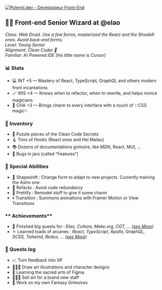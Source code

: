<!--
**Le-Polemil/Le-Polemil** is a ✨ _special_ ✨ repository because its `README.md` (this file) appears on your GitHub profile.

Here are some ideas to get you started:

- 🔭 I’m currently working on ...
- 🌱 I’m currently learning ...
- 👯 I’m looking to collaborate on ...
- 🤔 I’m looking for help with ...
- 💬 Ask me about ...
- 📫 How to reach me: ...
- 😄 Pronouns: ...
- ⚡ Fun fact: ...
-->

[![Polemil.dev - Développeur Front-End](https://bo.polemil.dev/uploads/Banniere_Polemil_eda6f9bd83.png)](https://polemil.dev/)

## **🧙‍♂️ Front-end Senior Wizard at @elao**  
*Class: Web Druid. Use a few forms, masterized the React and the Shoebill ones. Avoid back-end forms.*  
*Level: Young Senior*  
*Alignment: Clean Coder 👼*  
*Familiar: AI Powered IDE (his little name is Cursor)*  


### **📊 Stats**  
- 💻 INT +5 — Mastery of React, TypeScript, GraphQl, and others modern front incantations  
- 🪄 WIS +4 — Knows when to refactor, when to rewrite, and helps novice magicians
- 🎨 CHA +3 — Brings charm to every interface with a touch of ✨CSS magic✨


### **👜 Inventory**  
- 🧩 Puzzle pieces of the Clean Code Secrets
- 🪝 Tons of Hooks (React ones and Hei Matau)
- 📚 Dozens of documentations grimoire, like MDN, React, MUI, ...  
- 🐛 Bugs in jars (called “Features”)  


### **🧌 Special Abilities**  
- 🫆 Shapeshift : Change form to adapt to new projects. Currently training the Astro one.
- 🧪 Refacto : Avoid code redundancy
- 💄 Prettify : Remodel stuff to give it some charm
- 🌀 Transition : Summons animations with Framer Motion or View Transitions


### ** Achievements**
- 📜 Finished big quests for : *Elao, Cultura, Make.org, CGT, ... ([see More](https://polemil.dev/projects))*
- ⚛️ Learned loads of arcanes : *React, TypeScript, Apollo, GraphQL, SCSS, Tailwind, Redux, ... ([see More](https://polemil.dev/stack))*

### **📜 Quests log**  
- 📈 Turn feedback into XP 
- 👨🏼‍🎨 Draw art illustrations and character designs  
- 🌱 Learning the sacred arts of Figma
- 🧙🏼‍♂️ Sell art for a brand new staff
- 📖 Work on my own Fantasy Grimoires

